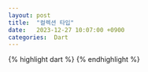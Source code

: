 ```yaml
---
layout: post
title:  "컬렉션 타입"
date:   2023-12-27 10:07:00 +0900
categories:  Dart
---
```


{% highlight dart %}
{% endhighlight %}